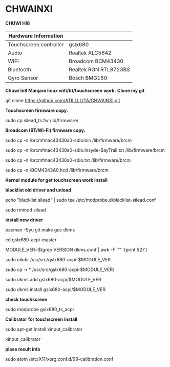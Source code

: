 # CHWAINXI
**CHUWI HI8**

Hardware Information |  |
---|---
Touchscreen controller | gslx680 | Work
Audio | Realtek ALC5642 | Work
WIFI | Broadcom BCM43430 | Work
Bluetooth | Realtek RGN RTL8723BS | Work
Gyro Sensor | Bosch BMG160 | Work

**Chuwi hi8 Manjaro linux wifi/bt/touchscreen work.**
**Clone my git**

git clone https://github.com/ATILLLLITA/CHWAINXI.git

**Touchscreen firmware copy.**

sudo cp silead_ts.fw /lib/firmware/

**Broadcom (BT/Wi-Fi) firmware copy.**

sudo cp -n /brcmfmac43430a0-sdio.bin /lib/firmware/brcm

sudo cp -n /brcmfmac43430a0-sdio.Insyde-BayTrail.txt /lib/firmware/brcm

sudo cp -n /brcmfmac43430a0-sdio.txt /lib/firmware/brcm

sudo cp -n /BCM4343A0.hcd /lib/firmware/brcm

**Kernel module for get touchscreen work install**

**blacklist old driver and unload**

echo "blacklist silead" | sudo tee /etc/modprobe.d/blacklist-silead.conf

sudo rmmod silead

**install new driver**

pacman -Syu git make gcc dkms

cd gslx680-acpi-master

MODULE_VER=$(grep VERSION dkms.conf |  awk -F '"' '{print $2}')

sudo mkdir /usr/src/gslx680-acpi-$MODULE_VER

sudo cp -r * /usr/src/gslx680-acpi-$MODULE_VER/

sudo dkms add gslx680-acpi/$MODULE_VER

sudo dkms install gslx680-acpi/$MODULE_VER

**check touchscreen**

sudo modprobe gslx680_ts_acpi

**Calibrator for touchscreen install**

sudo apt-get install xinput_calibrator

xinput_calibrator

**plase result into**

sudo atom /etc/X11/xorg.conf.d/99-calibration.conf
